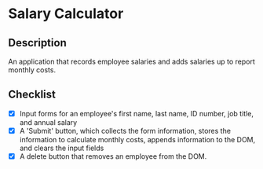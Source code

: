 # Salary Calculator

## Description
An application that records employee salaries and adds salaries up to report monthly costs.

## Checklist 
- [x] Input forms for an employee's first name, last name, ID number, job title, and annual salary
- [x] A 'Submit' button, which collects the form information, stores the information to calculate monthly costs, appends information to the DOM, and clears the input fields
- [x] A delete button that removes an employee from the DOM.  